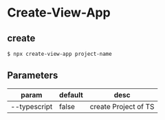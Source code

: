 # Create-View-App

## create
```bash
$ npx create-view-app project-name
```

## Parameters
| param | default | desc |
|----------|----------|--------|
| --typescript | false | create Project of TS |

